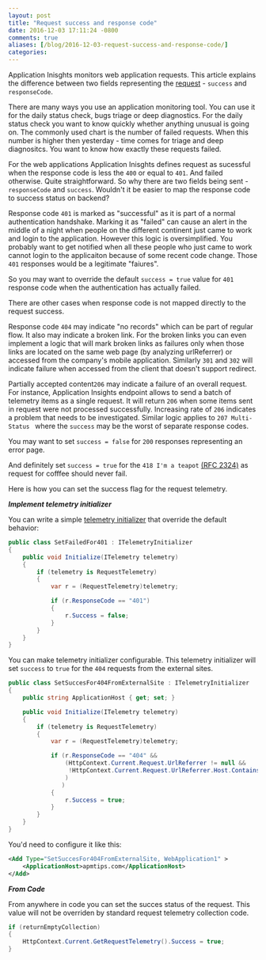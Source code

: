 ```yaml
---
layout: post
title: "Request success and response code"
date: 2016-12-03 17:11:24 -0800
comments: true
aliases: [/blog/2016-12-03-request-success-and-response-code/]
categories: 
---
```

Application Inisghts monitors web application requests. This article explains the difference between two fields representing the [request](https://github.com/Microsoft/ApplicationInsights-Home/blob/master/EndpointSpecs/Schemas/Bond/RequestData.bond#L6) - `success` and `responseCode`.

There are many ways you use an application monitoring tool. You can use it for the daily status check, bugs triage or deep diagnostics. For the daily status check you want to know quickly whether anything unusual is going on. The commonly used chart is the number of failed requests. When this number is higher then yesterday - time comes for triage and deep diagnositcs. You want to know how exactly these requests failed.

For the web applications Application Inisghts defines request as sucessful when the response code is less the `400` or equal to `401`. And failed otherwise. Quite straightforward. So why there are two fields being sent - `responseCode` and `success`. Wouldn't it be easier to map the response code to success status on backend? 

Response code `401` is marked as "successful" as it is part of a normal authentication handshake. Marking it as "failed" can cause an alert in the middle of a night when people on the different continent just came to work and login to the application. However this logic is oversimplified. You probably want to get notified when all these people who just came to work cannot login to the applicaiton because of some recent code change. Those `401` responses would be a legitimate "faiures".

So you may want to override the default `success = true` value for `401` response code when the authentication has actually failed. 

There are other cases when response code is not mapped directly to the request success.

Response code `404` may indicate "no records" which can be part of regular flow. It also may indicate a broken link. For the broken links you can even implement a logic that will mark broken links as failures only when those links are located on the same web page (by analyzing urlReferrer) or accessed from the company's mobile application. Similarly `301` and `302` will indicate failure when accessed from the client that doesn't support redirect.

Partially accepted content`206` may indicate a failure of an overall request. For instance, Application Insights endpoint allows to send a batch of telemetry items as a single request. It will return `206` when some items sent in request were not processed successfully. Increasing rate of `206` indicates a problem that needs to be investigated. Similar logic applies to `207 Multi-Status ` where the `success` may be the worst of separate response codes. 

You may want to set `success = false` for `200` responses representing an error page.

And definitely set `success = true` for the `418 I'm a teapot` [(RFC 2324)](https://tools.ietf.org/html/rfc2324) as request for cofffee should never fail.

Here is how you can set the success flag for the request telemetry.

***Implement telemetry initializer***

You can write a simple [telemetry initializer](http://apmtips.com/blog/2014/12/01/telemetry-initializers/) that override the default behavior:

``` csharp
public class SetFailedFor401 : ITelemetryInitializer
{
    public void Initialize(ITelemetry telemetry)
    {
        if (telemetry is RequestTelemetry)
        {
            var r = (RequestTelemetry)telemetry;

            if (r.ResponseCode == "401")
            {
                r.Success = false;
            }
        }
    }
}
```

You can make telemetry initializer configurable. This telemetry initializer will set `success` to `true` for the `404` requests from the external sites.

``` csharp
public class SetSuccesFor404FromExternalSite : ITelemetryInitializer
{
    public string ApplicationHost { get; set; }

    public void Initialize(ITelemetry telemetry)
    {
        if (telemetry is RequestTelemetry)
        {
            var r = (RequestTelemetry)telemetry;

            if (r.ResponseCode == "404" &&
                (HttpContext.Current.Request.UrlReferrer != null &&
                 !HttpContext.Current.Request.UrlReferrer.Host.Contains(this.ApplicationHost)
                )
               )
            {
                r.Success = true;
            }
        }
    }
}
```

You'd need to configure it like this:

``` xml
<Add Type="SetSuccesFor404FromExternalSite, WebApplication1" >
    <ApplicationHost>apmtips.com</ApplicationHost>
</Add>
```

***From Code***

From anywhere in code you can set the succes status of the request. This value will not be overriden by standard request telemetry collection code.

``` csharp
if (returnEmptyCollection)
{
    HttpContext.Current.GetRequestTelemetry().Success = true;
}
```
